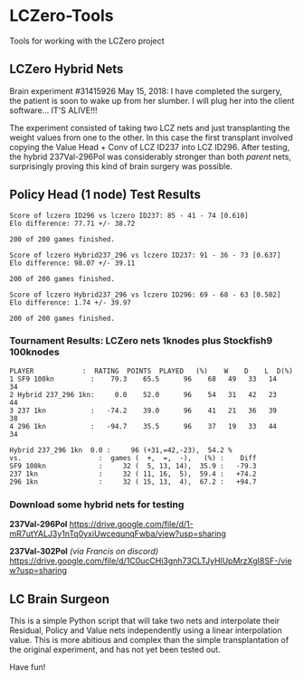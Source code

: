 # LCZero-Tools
Tools for working with the  LCZero project

## LCZero Hybrid Nets

Brain experiment #31415926
May 15, 2018: I have completed the surgery, the patient is soon to wake up from her slumber. I will plug her into the client software... IT'S ALIVE!!!

The experiment consisted of taking two LCZ nets and just transplanting the weight values from one to the other. In this case the first transplant involved copying the Value Head + Conv of LCZ ID237 into LCZ ID296.
After testing, the hybrid 237Val-296Pol was considerably stronger than both *parent* nets, surprisingly proving this kind of brain surgery was possible. 

## Policy Head (1 node) Test Results

    Score of lczero ID296 vs lczero ID237: 85 - 41 - 74 [0.610]
    Elo difference: 77.71 +/- 38.72

    200 of 200 games finished.

    Score of lczero Hybrid237_296 vs lczero ID237: 91 - 36 - 73 [0.637]
    Elo difference: 98.07 +/- 39.11

    200 of 200 games finished.

    Score of lczero Hybrid237_296 vs lczero ID296: 69 - 68 - 63 [0.502]
    Elo difference: 1.74 +/- 39.97

    200 of 200 games finished.

### Tournament Results: LCZero nets 1knodes plus Stockfish9 100knodes

    PLAYER            :  RATING  POINTS  PLAYED   (%)    W    D    L  D(%)
    1 SF9 100kn         :    79.3    65.5      96    68   49   33   14    34
    2 Hybrid 237_296 1kn:     0.0    52.0      96    54   31   42   23    44
    3 237 1kn           :   -74.2    39.0      96    41   21   36   39    38
    4 296 1kn           :   -94.7    35.5      96    37   19   33   44    34

    Hybrid 237_296 1kn  0.0 :     96 (+31,=42,-23),  54.2 %
    vs.                   :  games (  +,  =,  -),   (%) :    Diff
    SF9 100kn             :     32 (  5, 13, 14),  35.9 :   -79.3
    237 1kn               :     32 ( 11, 16,  5),  59.4 :   +74.2
    296 1kn               :     32 ( 15, 13,  4),  67.2 :   +94.7

### Download some hybrid nets for testing

**237Val-296Pol**
https://drive.google.com/file/d/1-mR7utYALJ3y1nTq0yxiUwcequnqFwba/view?usp=sharing

**237Val-302Pol**  *(via Francis on discord)* 
https://drive.google.com/file/d/1C0ucCHi3gnh73CLTJyHlUpMrzXgI8SF-/view?usp=sharing

## LC Brain Surgeon

This is a simple Python script that will take two nets and interpolate their Residual, Policy and Value nets independently using a linear interpolation value. This is more abitious and complex than the simple transplantation of the original experiment, and has not yet been tested out.

Have fun!
